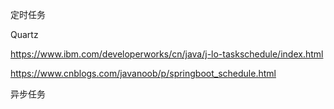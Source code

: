 

定时任务


Quartz


https://www.ibm.com/developerworks/cn/java/j-lo-taskschedule/index.html

https://www.cnblogs.com/javanoob/p/springboot_schedule.html


异步任务



